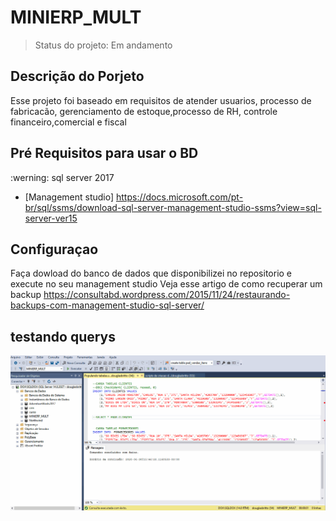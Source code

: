 # MINIERP_MULT
>Status do projeto: Em andamento

## Descrição do Porjeto
Esse projeto foi baseado em requisitos de atender usuarios, processo de fabricacão, gerenciamento de estoque,processo de RH, controle financeiro,comercial e fiscal 

## Pré Requisitos para usar o BD
   
  :werning: sql server 2017
  - [Management studio] https://docs.microsoft.com/pt-br/sql/ssms/download-sql-server-management-studio-ssms?view=sql-server-ver15
  
## Configuraçao
Faça dowload do banco de dados que disponibilizei no repositorio  e execute no seu management studio 
Veja esse artigo de como recuperar um backup  https://consultabd.wordpress.com/2015/11/24/restaurando-backups-com-management-studio-sql-server/


## testando querys

![Testando querys](https://github.com/Dnbritto/MINIERP_MULT/blob/master/gifs/git%20teste.gif)
